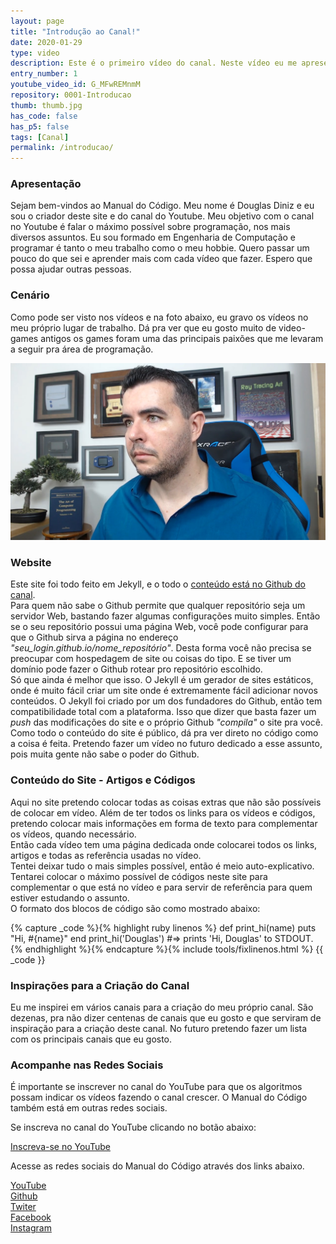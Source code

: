 ```yaml
---
layout: page
title: "Introdução ao Canal!"
date: 2020-01-29
type: video
description: Este é o primeiro vídeo do canal. Neste vídeo eu me apresento e falo um pouco do canal e do site.
entry_number: 1
youtube_video_id: G_MFwREMnmM
repository: 0001-Introducao
thumb: thumb.jpg
has_code: false
has_p5: false
tags: [Canal]
permalink: /introducao/
---
```


### Apresentação

Sejam bem-vindos ao Manual do Código. Meu nome é Douglas Diniz e eu sou o criador deste site e do canal do Youtube.
Meu objetivo com o canal no Youtube é falar o máximo possível sobre programação, nos mais diversos assuntos.
Eu sou formado em Engenharia de Computação e programar é tanto o meu trabalho como o meu hobbie. Quero passar um pouco do que sei
e aprender mais com cada vídeo que fazer. Espero que possa ajudar outras pessoas.  

### Cenário

Como pode ser visto nos vídeos e na foto abaixo, eu gravo os vídeos no meu próprio lugar de trabalho. Dá pra ver que eu gosto muito de video-games antigos
os games foram uma das principais paixões que me levaram a seguir pra área de programação.

![Foto Doug](/assets/img/doug.jpg "Programando")

### Website

Este site foi todo feito em Jekyll, e o todo o [conteúdo está no Github do canal](https://github.com/ManualDoCodigo/website).  
Para quem não sabe o Github permite que qualquer repositório seja um servidor Web, bastando fazer algumas configurações muito simples.
Então se o seu repositório possui uma página Web, você pode configurar para que o Github sirva a página no endereço *"seu_login.github.io/nome_repositório"*.
Desta forma você não precisa se preocupar com hospedagem de site ou coisas do tipo. E se tiver um domínio pode fazer o Github rotear pro repositório escolhido.  
Só que ainda é melhor que isso. O Jekyll é um gerador de sites estáticos, onde é muito fácil criar um site onde é extremamente fácil adicionar novos conteúdos.
O Jekyll foi criado por um dos fundadores do Github, então tem compatibilidade total com a plataforma. Isso que dizer que basta fazer um *push* das modificações
do site e o próprio Github *"compila"* o site pra você.  
Como todo o conteúdo do site é público, dá pra ver direto no código como a coisa é feita.
Pretendo fazer um vídeo no futuro dedicado a esse assunto, pois muita gente não sabe o poder do Github.  

### Conteúdo do Site - Artigos e Códigos

Aqui no site pretendo colocar todas as coisas extras que não são possíveis de colocar em vídeo. Além de ter todos os links para os vídeos e códigos, pretendo colocar
mais informações em forma de texto para complementar os vídeos, quando necessário.  
Então cada vídeo tem uma página dedicada onde colocarei todos os links, artigos e todas as referência usadas no vídeo.  
Tentei deixar tudo o mais simples possível, então é meio auto-explicativo.  
Tentarei colocar o máximo possível de códigos neste site para complementar o que está no vídeo e para servir de referência para quem estiver estudando o assunto.  
O formato dos blocos de código são como mostrado abaixo:

{% capture _code %}{% highlight ruby linenos %}
def print_hi(name)
  puts "Hi, #{name}"
end
print_hi('Douglas')
#=> prints 'Hi, Douglas' to STDOUT.
{% endhighlight %}{% endcapture %}{% include tools/fixlinenos.html %}
{{ _code }}

### Inspirações para a Criação do Canal

Eu me inspirei em vários canais para a criação do meu próprio canal. São dezenas, pra não dizer centenas de canais que eu gosto e que serviram de inspiração para a
criação deste canal. No futuro pretendo fazer um lista com os principais canais que eu gosto.

### Acompanhe nas Redes Sociais

É importante se inscrever no canal do YouTube para que os algoritmos possam indicar os vídeos fazendo o canal crescer. O Manual do Código também está em outras
redes sociais.  

Se inscreva no canal do YouTube clicando no botão abaixo:

<div class="home_wrapper">
    <div class="welcome-block">
        <div class="presentation">
            <div class="social-medias-links">
                <div><a href="{{ site.links.youtube }}?sub_confirmation=1" target="_blank" class="button-base youtube">Inscreva-se no YouTube</a></div> 
            </div>
        </div>
    </div>
</div>


<p>Acesse as redes sociais do Manual do Código através dos links abaixo.</p>

<div class="home_wrapper">
    <div class="welcome-block">
        <div class="presentation">                
                <div class="social-medias-links">
                    <div><a href="{{site.links.youtube}}" target="_blank" class="button-base youtube-small">YouTube</a></div>
                    <div><a href="{{site.links.github}}" target="_blank" class="button-base github">Github</a></div>
                    <div><a href="{{site.links.twitter}}" target="_blank" class="button-base twiter">Twiter</a></div>
                    <div><a href="{{site.links.facebook}}" target="_blank" class="button-base facebook">Facebook</a></div>
                    <div><a href="{{site.links.instagram}}" target="_blank" class="button-base instagram">Instagram</a></div>
                </div>
        </div>
    </div>
</div>